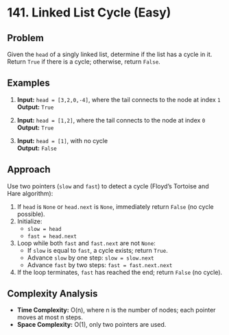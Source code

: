# 141. Linked List Cycle (Easy)

## Problem

Given the `head` of a singly linked list, determine if the list has a cycle in it. Return `True` if there is a cycle; otherwise, return `False`.

## Examples

1. **Input:** `head = [3,2,0,-4]`, where the tail connects to the node at index `1`  
   **Output:** `True`

2. **Input:** `head = [1,2]`, where the tail connects to the node at index `0`  
   **Output:** `True`

3. **Input:** `head = [1]`, with no cycle  
   **Output:** `False`

## Approach

Use two pointers (`slow` and `fast`) to detect a cycle (Floyd’s Tortoise and Hare algorithm):

1. If `head` is `None` or `head.next` is `None`, immediately return `False` (no cycle possible).
2. Initialize:
   - `slow = head`
   - `fast = head.next`
3. Loop while both `fast` and `fast.next` are not `None`:
   - If `slow` is equal to `fast`, a cycle exists; return `True`.
   - Advance `slow` by one step: `slow = slow.next`
   - Advance `fast` by two steps: `fast = fast.next.next`
4. If the loop terminates, `fast` has reached the end; return `False` (no cycle).

## Complexity Analysis

- **Time Complexity:** O(n), where n is the number of nodes; each pointer moves at most n steps.
- **Space Complexity:** O(1), only two pointers are used.
